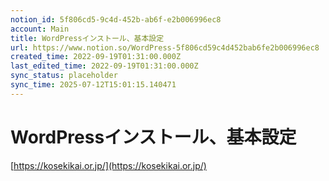 ```yaml
---
notion_id: 5f806cd5-9c4d-452b-ab6f-e2b006996ec8
account: Main
title: WordPressインストール、基本設定
url: https://www.notion.so/WordPress-5f806cd59c4d452bab6fe2b006996ec8
created_time: 2022-09-19T01:31:00.000Z
last_edited_time: 2022-09-19T01:31:00.000Z
sync_status: placeholder
sync_time: 2025-07-12T15:01:15.140471
---
```

# WordPressインストール、基本設定

[https://kosekikai.or.jp/](https://kosekikai.or.jp/)